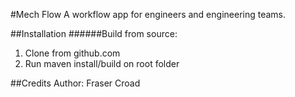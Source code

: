 #Mech Flow
A workflow app for engineers and engineering teams.

##Installation
######Build from source:
1. Clone from github.com
2. Run maven install/build on root folder

##Credits
Author: Fraser Croad
